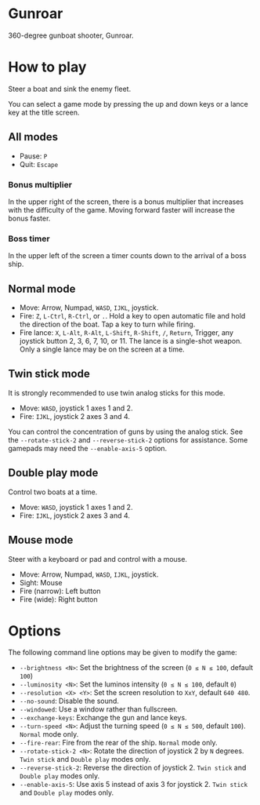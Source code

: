 # Gunroar

360-degree gunboat shooter, Gunroar.

# How to play

Steer a boat and sink the enemy fleet.

You can select a game mode by pressing the up and down keys or a lance key at
the title screen.

## All modes

  - Pause: `P`
  - Quit: `Escape`

### Bonus multiplier

In the upper right of the screen, there is a bonus multiplier that increases
with the difficulty of the game. Moving forward faster will increase the bonus
faster.

### Boss timer

In the upper left of the screen a timer counts down to the arrival of a boss
ship.

## Normal mode

  - Move: Arrow, Numpad, `WASD`, `IJKL`, joystick.
  - Fire: `Z`, `L-Ctrl`, `R-Ctrl`, or `.`. Hold a key to open automatic file
    and hold the direction of the boat. Tap a key to turn while firing.
  - Fire lance: `X`, `L-Alt`, `R-Alt`, `L-Shift`, `R-Shift`, `/`, `Return`,
    Trigger, any joystick button 2, 3, 6, 7, 10, or 11. The lance is a
    single-shot weapon. Only a single lance may be on the screen at a time.

## Twin stick mode

It is strongly recommended to use twin analog sticks for this mode.

  - Move: `WASD`, joystick 1 axes 1 and 2.
  - Fire: `IJKL`, joystick 2 axes 3 and 4.

You can control the concentration of guns by using the analog stick. See the
`--rotate-stick-2` and `--reverse-stick-2` options for assistance. Some
gamepads may need the `--enable-axis-5` option.

## Double play mode

Control two boats at a time.

  - Move: `WASD`, joystick 1 axes 1 and 2.
  - Fire: `IJKL`, joystick 2 axes 3 and 4.

## Mouse mode

Steer with a keyboard or pad and control with a mouse.

  - Move: Arrow, Numpad, `WASD`, `IJKL`, joystick.
  - Sight: Mouse
  - Fire (narrow): Left button
  - Fire (wide): Right button

# Options

The following command line options may be given to modify the game:

  - `--brightness <N>`: Set the brightness of the screen (`0 ≤ N ≤ 100`,
    default `100`)
  - `--luminosity <N>`: Set the luminos intensity (`0 ≤ N ≤ 100`, default `0`)
  - `--resolution <X> <Y>`: Set the screen resolution to `XxY`, default `640
    480`.
  - `--no-sound`: Disable the sound.
  - `--windowed`: Use a window rather than fullscreen.
  - `--exchange-keys`: Exchange the gun and lance keys.
  - `--turn-speed <N>`: Adjust the turning speed (`0 ≤ N ≤ 500`, default
    `100`). `Normal` mode only.
  - `--fire-rear`: Fire from the rear of the ship. `Normal` mode only.
  - `--rotate-stick-2 <N>`: Rotate the direction of joystick 2 by `N` degrees.
    `Twin stick` and `Double play` modes only.
  - `--reverse-stick-2`: Reverse the direction of joystick 2. `Twin stick` and
    `Double play` modes only.
  - `--enable-axis-5`: Use axis 5 instead of axis 3 for joystick 2. `Twin
    stick` and `Double play` modes only.
